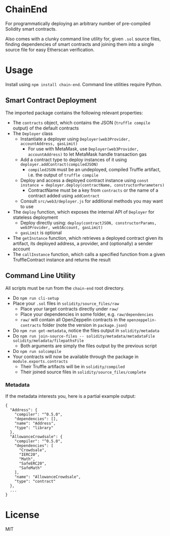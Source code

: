 # ChainEnd
For programmatically deploying an arbitrary number of pre-compiled Solidity smart contracts.

Also comes with a clunky command line utility for, given `.sol` source files, finding dependencies of smart contracts and joining them into a single source file for easy Etherscan verification.

# Usage

Install using `npm install chain-end`. Command line utilities require Python.

## Smart Contract Deployment

The imported package contains the following relevant properties:
- The `contracts` object, which contains the JSON (`truffle compile` output) of the default contracts
- The `Deployer` class
    - Instantiate a deployer using `Deployer(web3Provider, accountAddress, gasLimit)`
        - For use with MetaMask, use `Deployer(web3Provider, accountAddress)` to let MetaMask handle transaction gas
    - Add a contract type to deploy instances of it using `deployer.addContract(compiledJSON)`
        - `compiledJSON` must be an undeployed, compiled Truffle artifact, i.e. the output of `truffle compile`
    - Deploy and access a deployed contract instance using `const instance = deployer.deploy(contractName, constructorParameters)`
        - ContractName must be a key from `contracts` or the name of a contract added using `addContract`
    - Consult `src/web3/deployer.js` for additional methods you may want to use
- The `deploy` function, which exposes the internal API of `Deployer` for stateless deployment
    - Deploy directly using: `deploy(contractJSON, constructorParams, web3Provider, web3Account, gasLimit)`
    - `gasLimit` is optional
- The `getInstance` function, which retrieves a deployed contract given its artifact, its deployed address, a provider, and (optionally) a sender account
- The `callInstance` function, which calls a specified function from a given TruffleContract instance and returns the result

## Command Line Utility

All scripts must be run from the `chain-end` root directory.

- Do `npm run cli-setup`
- Place your `.sol` files in `solidity/source_files/raw`
    - Place your target contracts directly under `raw/`
    - Place your dependencies in some folder, e.g. `raw/dependencies`
    - `raw/` will contain all OpenZeppelin contracts in the `openzeppelin-contracts` folder (note the version in `package.json`)
- Do `npm run get-metadata`, notice the files output in `solidity/metadata`
- Do `npm run join-source-files -- solidity/metadata/metadataFile solidity/metadata/filepathsFile`
    - Both arguments are simply the files output by the previous script
- Do `npm run solcompile`
- Your contracts will now be available through the package in `module.exports.contracts`
    - Their Truffle artifacts will be in `solidity/compiled`
    - Their joined source files in `solidity/source_files/complete`

### Metadata

If the metadata interests you, here is a partial example output:
```
{
  "Address": {
    "compiler": "^0.5.0",
    "dependencies": [],
    "name": "Address",
    "type": "library"
  },
  "AllowanceCrowdsale": {
    "compiler": "^0.5.0",
    "dependencies": [
      "Crowdsale",
      "IERC20",
      "Math",
      "SafeERC20",
      "SafeMath"
    ],
    "name": "AllowanceCrowdsale",
    "type": "contract"
  },
  ...
}
```
    
# License
MIT
